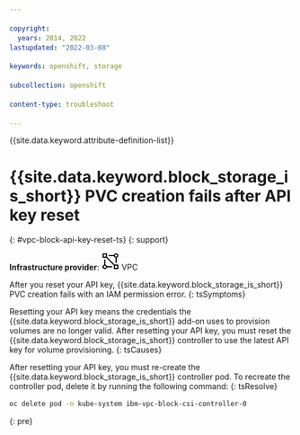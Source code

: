 ```yaml
---

copyright: 
  years: 2014, 2022
lastupdated: "2022-03-08"

keywords: openshift, storage

subcollection: openshift

content-type: troubleshoot

---
```



{{site.data.keyword.attribute-definition-list}}


# {{site.data.keyword.block_storage_is_short}} PVC creation fails after API key reset
{: #vpc-block-api-key-reset-ts}
{: support}

**Infrastructure provider**:
![VPC infrastructure provider icon.](images/icon-vpc-2.svg) VPC


After you reset your API key, {{site.data.keyword.block_storage_is_short}} PVC creation fails with an IAM permission error.
{: tsSymptoms}


Resetting your API key means the credentials the {{site.data.keyword.block_storage_is_short}} add-on uses to provision volumes are no longer valid. After resetting your API key, you must reset the {{site.data.keyword.block_storage_is_short}} controller to use the latest API key for volume provisioning.
{: tsCauses}


After resetting your API key, you must re-create the {{site.data.keyword.block_storage_is_short}} controller pod. To recreate the controller pod, delete it by running the following command:
{: tsResolve}

```sh
oc delete pod -n kube-system ibm-vpc-block-csi-controller-0
```
{: pre}








